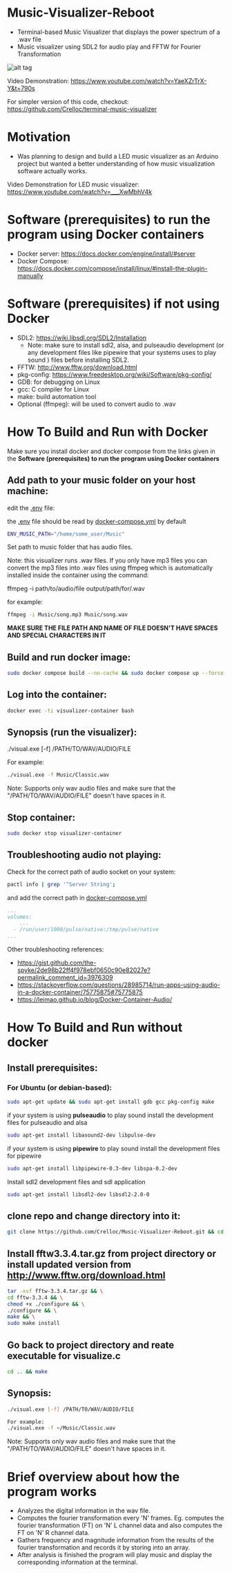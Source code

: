 # Music-Visualizer-Reboot 

  - Terminal-based Music Visualizer that displays the power spectrum of a .wav file
  - Music visualizer using SDL2 for audio play and FFTW for Fourier Transformation

![alt tag](https://github.com/Crelloc/Music-Visualizer-Reboot/blob/master/rebooted.gif)

Video Demonstration: https://www.youtube.com/watch?v=YaeXZrTrX-Y&t=790s

For simpler version of this code, checkout:
https://github.com/Crelloc/terminal-music-visualizer

# Motivation

  - Was planning to design and build a LED music visualizer as an Arduino project but wanted a better understanding of how music visualization software actually works.
  
Video Demonstration for LED music visualizer: https://www.youtube.com/watch?v=___XwMbhV4k

# Software (prerequisites) to run the program using Docker containers
- Docker server: https://docs.docker.com/engine/install/#server
- Docker Compose: https://docs.docker.com/compose/install/linux/#install-the-plugin-manually

# Software (prerequisites) if not using Docker

  - SDL2: https://wiki.libsdl.org/SDL2/Installation
      - Note: make sure to install sdl2, alsa, and pulseaudio development (or any development files like pipewire that your systems uses to play sound ) files before installing SDL2.
  - FFTW: http://www.fftw.org/download.html
  - pkg-config: https://www.freedesktop.org/wiki/Software/pkg-config/
  - GDB: for debugging on Linux
  - gcc: C compiler for Linux
  - make: build automation tool
  - Optional (ffmpeg): will be used to convert audio to .wav


# How To Build and Run with Docker

Make sure you install docker and docker compose from the links given in the **Software (prerequisites) to run the program using Docker containers**


## Add path to your music folder on your host machine:

edit the [.env](.env) file:

the [.env](.env) file should be read by [docker-compose.yml](docker-compose.yml) by default

```bash
ENV_MUSIC_PATH="/home/some_user/Music"
```

Set path to music folder that has audio files.

Note: this visualizer runs .wav files. If you only have mp3 files
you can convert the mp3 files into .wav files using ffmpeg which is 
automatically installed inside the container using the command:

ffmpeg -i path/to/audio/file output/path/for/.wav

for example:

```bash
ffmpeg -i Music/song.mp3 Music/song.wav

```
**MAKE SURE THE FILE PATH AND NAME OF FILE DOESN'T HAVE SPACES AND SPECIAL CHARACTERS IN IT**

## Build and run docker image:

```bash
sudo docker compose build --no-cache && sudo docker compose up --force-recreate --remove-orphans -d
```
## Log into the container:

```bash
docker exec -ti visualizer-container bash

```

## Synopsis (run the visualizer):

./visual.exe [-f] /PATH/TO/WAV/AUDIO/FILE

For example:

```bash
./visual.exe -f Music/Classic.wav

```
Note: Supports only wav audio files and make sure that the "/PATH/TO/WAV/AUDIO/FILE" doesn't have spaces in it.

## Stop container:

```bash
sudo docker stop visualizer-container

```

## Troubleshooting audio not playing:

Check for the correct path of audio socket on your system:

```bash
pactl info | grep '^Server String';

```

and add the correct path in [docker-compose.yml](docker-compose.yml)


```yaml
...
volumes:
    ...
  - /run/user/1000/pulse/native:/tmp/pulse/native
...

```

Other troubleshooting references:
- https://gist.github.com/the-spyke/2de98b22ff4f978ebf0650c90e82027e?permalink_comment_id=3976309
- https://stackoverflow.com/questions/28985714/run-apps-using-audio-in-a-docker-container/75775875#75775875
- https://leimao.github.io/blog/Docker-Container-Audio/

# How To Build and Run without docker

## Install prerequisites:

### For Ubuntu (or debian-based):

```bash
sudo apt-get update && sudo apt-get install gdb gcc pkg-config make

```
if your system is using **pulseaudio** to play sound install the development files for
pulseaudio and alsa

```bash
sudo apt-get install libasound2-dev libpulse-dev 

```
if your system is using **pipewire** to play sound install the development files for
pipewire

```bash
sudo apt-get install libpipewire-0.3-dev libspa-0.2-dev 

```

Install sdl2 development files and sdl application

```bash
sudo apt-get install libsdl2-dev libsdl2-2.0-0

```
## clone repo and change directory into it:

```bash
git clone https://github.com/Crelloc/Music-Visualizer-Reboot.git && cd Music-Visualizer-Reboot

```
 ## Install fftw3.3.4.tar.gz from project directory or install updated version from http://www.fftw.org/download.html
```bash
tar -xvf fftw-3.3.4.tar.gz && \
cd fftw-3.3.4 && \
chmod +x ./configure && \
./configure && \
make && \
sudo make install


```
## Go back to project directory and reate executable for visualize.c

```bash
cd .. && make

```

## Synopsis:


```bash
./visual.exe [-f] /PATH/TO/WAV/AUDIO/FILE

For example:
./visual.exe -f ~/Music/Classic.wav
```
Note: Supports only wav audio files and make sure that the "/PATH/TO/WAV/AUDIO/FILE" doesn't have spaces in it.

# Brief overview about how the program works
  - Analyzes the digital information in the wav file.
  - Computes the fourier transformation every 'N' frames. Eg. computes the fourier transformation (FT) on 'N' L channel data and also computes the FT on 'N' R channel data.
  - Gathers frequency and magnitude information from the results of the fourier transformation and records it by storing into an array.
  - After analysis is finished the program will play music and display the corresponding information at the terminal.
